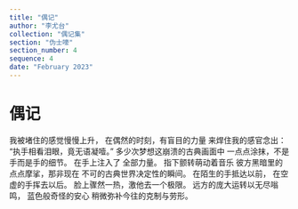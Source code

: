 ```yaml
---
title: "偶记"
author: "李尤台"
collection: "偶记集"
section: "伪士嚎"
section_number: 4
sequence: 4
date: "February 2023"
---
```


# 偶记

我被堵住的感觉慢慢上升，
在偶然的时刻，有盲目的力量
来焊住我的感官念出：
“执手相看泪眼，竟无语凝噎。”
多少次梦想这崩溃的古典画面中
一点点涂抹，不是手而是手的细节。
在手上注入了 全部力量。
指下颤转萌动着音乐
彼方黑暗里的点点摩挲，那非现在
不可的古典世界决定性的瞬间。
在陌生的手抵达以前，
在空虚的手挥去以后。
脸上骤然一热，激他去一个极限。
远方的庞大运转以无尽嗡鸣，
蓝色般奇怪的安心
稍微弥补今往的克制与劳形。

